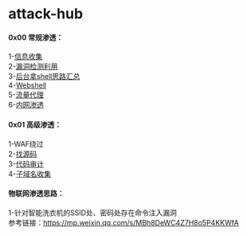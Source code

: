 # attack-hub

#### 0x00 常规渗透：
1-[信息收集](./1-信息收集.md)  
2-[漏洞检测利用](./2-漏洞检测利用.md)  
3-[后台拿shell思路汇总](./3-后台拿shell思路汇总.md)  
4-[Webshell](./4-Webshell.md)  
5-[流量代理](./5-流量代理.md)  
6-[内网渗透](./6-内网渗透.md)

#### 0x01 高级渗透：  
1-WAF绕过  
2-[找源码](https://github.com/ybdt/attack-hub/blob/main/%E6%89%BE%E6%BA%90%E7%A0%81%E6%80%9D%E8%B7%AF.md)  
3-[代码审计](https://github.com/ybdt/audit-hub)  
4-[子域名收集](https://github.com/ybdt/attack-hub/blob/main/%E5%AD%90%E5%9F%9F%E5%90%8D%E6%94%B6%E9%9B%86.md)

#### 物联网渗透思路：  
1-针对智能洗衣机的SSID处、密码处存在命令注入漏洞  
参考链接：https://mp.weixin.qq.com/s/MBh8DeWC4Z7H8o5P4KKWfA
